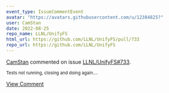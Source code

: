 ```yaml
---
event_type: IssueCommentEvent
avatar: "https://avatars.githubusercontent.com/u/12384825?"
user: CamStan
date: 2022-08-25
repo_name: LLNL/UnifyFS
html_url: https://github.com/LLNL/UnifyFS/pull/733
repo_url: https://github.com/LLNL/UnifyFS
---
```


<a href='https://github.com/CamStan' target='_blank'>CamStan</a> commented on issue <a href='https://github.com/LLNL/UnifyFS/pull/733' target='_blank'>LLNL/UnifyFS#733</a>.

<small>Tests not running, closing and doing again....</small>

<a href='https://github.com/LLNL/UnifyFS/pull/733' target='_blank'>View Comment</a>